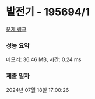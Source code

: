 # 발전기 - 195694/1 

[문제 링크](https://level.goorm.io/exam/195694/%EB%B0%9C%EC%A0%84%EA%B8%B0/quiz/1) 

### 성능 요약

메모리: 36.46 MB, 시간: 0.24 ms

### 제출 일자

2024년 07월 18일 17:00:26

